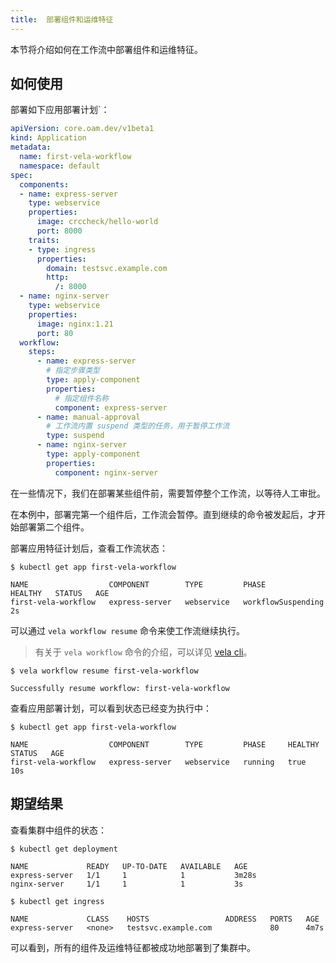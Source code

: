 ```yaml
---
title:  部署组件和运维特征
---
```


本节将介绍如何在工作流中部署组件和运维特征。

## 如何使用

部署如下应用部署计划`：

```yaml
apiVersion: core.oam.dev/v1beta1
kind: Application
metadata:
  name: first-vela-workflow
  namespace: default
spec:
  components:
  - name: express-server
    type: webservice
    properties:
      image: crccheck/hello-world
      port: 8000
    traits:
    - type: ingress
      properties:
        domain: testsvc.example.com
        http:
          /: 8000
  - name: nginx-server
    type: webservice
    properties:
      image: nginx:1.21
      port: 80
  workflow:
    steps:
      - name: express-server
        # 指定步骤类型
        type: apply-component
        properties:
          # 指定组件名称
          component: express-server
      - name: manual-approval
        # 工作流内置 suspend 类型的任务，用于暂停工作流
        type: suspend
      - name: nginx-server
        type: apply-component
        properties:
          component: nginx-server
```

在一些情况下，我们在部署某些组件前，需要暂停整个工作流，以等待人工审批。

在本例中，部署完第一个组件后，工作流会暂停。直到继续的命令被发起后，才开始部署第二个组件。

部署应用特征计划后，查看工作流状态：

```shell
$ kubectl get app first-vela-workflow

NAME                  COMPONENT        TYPE         PHASE                HEALTHY   STATUS   AGE
first-vela-workflow   express-server   webservice   workflowSuspending                      2s
```

可以通过 `vela workflow resume` 命令来使工作流继续执行。

> 有关于 `vela workflow` 命令的介绍，可以详见 [vela cli](../.../../../cli/vela_workflow.md)。

```shell
$ vela workflow resume first-vela-workflow

Successfully resume workflow: first-vela-workflow
```

查看应用部署计划，可以看到状态已经变为执行中：

```shell
$ kubectl get app first-vela-workflow

NAME                  COMPONENT        TYPE         PHASE     HEALTHY   STATUS   AGE
first-vela-workflow   express-server   webservice   running   true               10s
```

## 期望结果

查看集群中组件的状态：

```shell
$ kubectl get deployment

NAME             READY   UP-TO-DATE   AVAILABLE   AGE
express-server   1/1     1            1           3m28s
nginx-server     1/1     1            1           3s

$ kubectl get ingress

NAME             CLASS    HOSTS                 ADDRESS   PORTS   AGE
express-server   <none>   testsvc.example.com             80      4m7s
```

可以看到，所有的组件及运维特征都被成功地部署到了集群中。